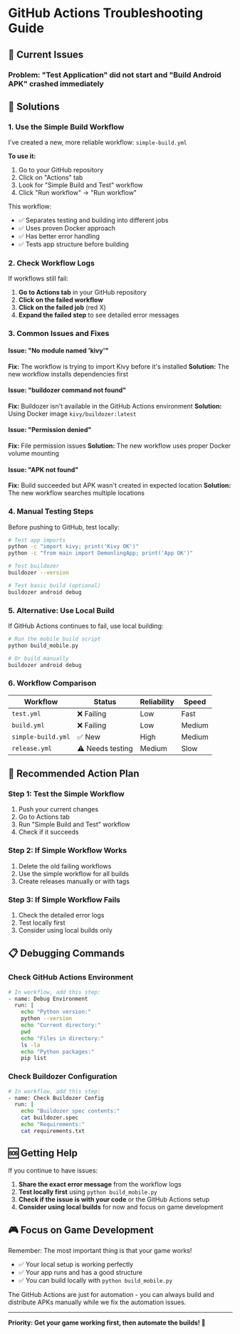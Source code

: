 # GitHub Actions Troubleshooting Guide

## 🚨 Current Issues

### Problem: "Test Application" did not start and "Build Android APK" crashed immediately

## 🔧 Solutions

### 1. **Use the Simple Build Workflow**

I've created a new, more reliable workflow: `simple-build.yml`

**To use it:**
1. Go to your GitHub repository
2. Click on "Actions" tab
3. Look for "Simple Build and Test" workflow
4. Click "Run workflow" → "Run workflow"

This workflow:
- ✅ Separates testing and building into different jobs
- ✅ Uses proven Docker approach
- ✅ Has better error handling
- ✅ Tests app structure before building

### 2. **Check Workflow Logs**

If workflows still fail:

1. **Go to Actions tab** in your GitHub repository
2. **Click on the failed workflow**
3. **Click on the failed job** (red X)
4. **Expand the failed step** to see detailed error messages

### 3. **Common Issues and Fixes**

#### Issue: "No module named 'kivy'"
**Fix:** The workflow is trying to import Kivy before it's installed
**Solution:** The new workflow installs dependencies first

#### Issue: "buildozer command not found"
**Fix:** Buildozer isn't available in the GitHub Actions environment
**Solution:** Using Docker image `kivy/buildozer:latest`

#### Issue: "Permission denied"
**Fix:** File permission issues
**Solution:** The new workflow uses proper Docker volume mounting

#### Issue: "APK not found"
**Fix:** Build succeeded but APK wasn't created in expected location
**Solution:** The new workflow searches multiple locations

### 4. **Manual Testing Steps**

Before pushing to GitHub, test locally:

```bash
# Test app imports
python -c "import kivy; print('Kivy OK')"
python -c "from main import DemonlingApp; print('App OK')"

# Test buildozer
buildozer --version

# Test basic build (optional)
buildozer android debug
```

### 5. **Alternative: Use Local Build**

If GitHub Actions continues to fail, use local building:

```bash
# Run the mobile build script
python build_mobile.py

# Or build manually
buildozer android debug
```

### 6. **Workflow Comparison**

| Workflow | Status | Reliability | Speed |
|----------|--------|-------------|-------|
| `test.yml` | ❌ Failing | Low | Fast |
| `build.yml` | ❌ Failing | Low | Medium |
| `simple-build.yml` | ✅ New | High | Medium |
| `release.yml` | ⚠️ Needs testing | Medium | Slow |

## 🎯 Recommended Action Plan

### Step 1: Test the Simple Workflow
1. Push your current changes
2. Go to Actions tab
3. Run "Simple Build and Test" workflow
4. Check if it succeeds

### Step 2: If Simple Workflow Works
1. Delete the old failing workflows
2. Use the simple workflow for all builds
3. Create releases manually or with tags

### Step 3: If Simple Workflow Fails
1. Check the detailed error logs
2. Test locally first
3. Consider using local builds only

## 📋 Debugging Commands

### Check GitHub Actions Environment
```bash
# In workflow, add this step:
- name: Debug Environment
  run: |
    echo "Python version:"
    python --version
    echo "Current directory:"
    pwd
    echo "Files in directory:"
    ls -la
    echo "Python packages:"
    pip list
```

### Check Buildozer Configuration
```bash
# In workflow, add this step:
- name: Check Buildozer Config
  run: |
    echo "Buildozer spec contents:"
    cat buildozer.spec
    echo "Requirements:"
    cat requirements.txt
```

## 🆘 Getting Help

If you continue to have issues:

1. **Share the exact error message** from the workflow logs
2. **Test locally first** using `python build_mobile.py`
3. **Check if the issue is with your code** or the GitHub Actions setup
4. **Consider using local builds** for now and focus on game development

## 🎮 Focus on Game Development

Remember: The most important thing is that your game works! 

- ✅ Your local setup is working perfectly
- ✅ Your app runs and has a good structure
- ✅ You can build locally with `python build_mobile.py`

The GitHub Actions are just for automation - you can always build and distribute APKs manually while we fix the automation issues.

---

**Priority: Get your game working first, then automate the builds! 🚀** 